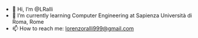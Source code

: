 - 👋 Hi, I’m @LRalli
- 🌱 I’m currently learning Computer Engineering at Sapienza Università di Roma, Rome
- 📫 How to reach me: lorenzoralli999@gmail.com

<!---
LRalli/LRalli is a ✨ special ✨ repository because its `README.md` (this file) appears on your GitHub profile.
You can click the Preview link to take a look at your changes.
--->
